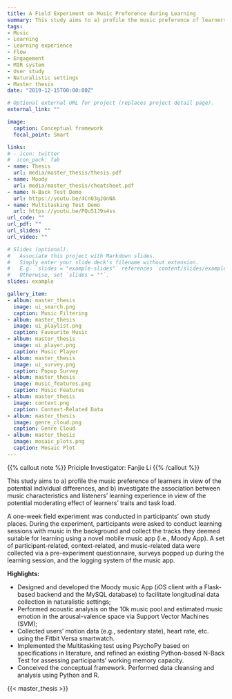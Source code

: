 ```yaml
---
title: A Field Experiment on Music Preference during Learning
summary: This study aims to a) profile the music preference of learners in view of the potential individual differences, and b) investigate the association between music characteristics and listeners’ learning experience in view of the potential moderating effect of learners’ traits and task load.
tags:
- Music
- Learning
- Learning experience
- Flow
- Engagement
- MIR system
- User study
- Naturalistic settings
- Master thesis
date: "2019-12-15T00:00:00Z"

# Optional external URL for project (replaces project detail page).
external_link: ""

image:
  caption: Conceptual framework
  focal_point: Smart

links:
# - icon: twitter
#  icon_pack: fab
- name: Thesis
  url: media/master_thesis/thesis.pdf
- name: Moody
  url: media/master_thesis/cheatsheet.pdf
- name: N-Back Test Demo
  url: https://youtu.be/4Cn03gJ0nNA
- name: Multitasking Test Demo
  url: https://youtu.be/PQu51J9s4ss
url_code: ""
url_pdf: ""
url_slides: ""
url_video: ""

# Slides (optional).
#   Associate this project with Markdown slides.
#   Simply enter your slide deck's filename without extension.
#   E.g. `slides = "example-slides"` references `content/slides/example-slides.md`.
#   Otherwise, set `slides = ""`.
slides: example

gallery_item:
- album: master_thesis
  image: ui_search.png
  caption: Music Filtering
- album: master_thesis
  image: ui_playlist.png
  caption: Favourite Music
- album: master_thesis
  image: ui_player.png
  caption: Music Player
- album: master_thesis
  image: ui_survey.png
  caption: Popup Survey
- album: master_thesis
  image: music_features.png
  caption: Music Features
- album: master_thesis
  image: context.png
  caption: Context-Related Data
- album: master_thesis
  image: genre_cloud.png
  caption: Genre Cloud
- album: master_thesis
  image: mosaic_plots.png
  caption: Mosaic Plot
---
```


{{% callout note %}}
Priciple Investigator: Fanjie Li
{{% /callout %}}

This study aims to a) profile the music preference of learners in view of the potential individual differences, and b) investigate the association between music characteristics and listeners’ learning experience in view of the potential moderating effect of learners’ traits and task load.

A one-week field experiment was conducted in participants’ own study places. During the experiment, participants were asked to conduct learning sessions with music in the background and collect the tracks they deemed suitable for learning using a novel mobile music app (i.e., Moody App). A set of participant-related, context-related, and music-related data were collected via a pre-experiment questionnaire, surveys popped up during the learning session, and the logging system of the music app.

**Highlights:**
- Designed and developed the Moody music App (iOS client with a Flask-based backend and the MySQL database) to facilitate longitudinal data collection in naturalistic settings;
- Performed acoustic analysis on the 10k music pool and estimated music emotion in the arousal-valence space via Support Vector Machines (SVM);
- Collected users’ motion data (e.g., sedentary state), heart rate, etc. using the Fitbit Versa smartwatch.
- Implemented the Multitasking test using PsychoPy based on specifications in literature, and refined an existing Python-based N-Back Test for assessing participants’ working memory capacity.
- Conceived the conceptual framework. Performed data cleansing and analysis using Python and R.

{{< master_thesis >}}

